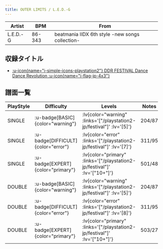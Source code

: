```yaml
---
title: OUTER LIMITS / L.E.D.-G
---
```


|Artist|BPM|From|
|------|---|----|
|L.E.D.-G|86-343|beatmania IIDX 6th style -new songs collection-|

## 収録タイトル

- [ :u-icon{name="i-simple-icons-playstation2"} DDR FESTIVAL Dance Dance Revolution :u-icon{name="i-flag-jp-4x3"} ](/playstation2-jp/festival)

## 譜面一覧

|PlayStyle|Difficulty|Levels|Notes|Movie|
|---------|----------|------|-----|-----|
|SINGLE| :u-badge[BASIC]{color="warning"} | :lv{color="warning" :links='["/playstation2-jp/festival"]' :lv='[5]'} |204/87||
|SINGLE| :u-badge[DIFFICULT]{color="error"} | :lv{color="error" :links='["/playstation2-jp/festival"]' :lv='[7]'} |311/95||
|SINGLE| :u-badge[EXPERT]{color="primary"} | :lv{color="primary" :links='["/playstation2-jp/festival"]' :lv='["10+"]'} |501/48||
|DOUBLE| :u-badge[BASIC]{color="warning"} | :lv{color="warning" :links='["/playstation2-jp/festival"]' :lv='[5]'} |204/87||
|DOUBLE| :u-badge[DIFFICULT]{color="error"} | :lv{color="error" :links='["/playstation2-jp/festival"]' :lv='[8]'} |311/95||
|DOUBLE| :u-badge[EXPERT]{color="primary"} | :lv{color="primary" :links='["/playstation2-jp/festival"]' :lv='["10+"]'} |503/27||
